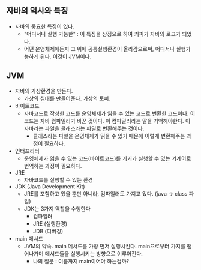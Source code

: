 ## 자바의 역사와 특징 

- 자바의 중요한 특징이 있다. 
	- "어디서나 실행 가능한" : 이 특징을 상징으로 하여 커피가 자바의 로고가 되었다. 
	- 어떤 운영체제에든지 그 위에 공통실행환경이 올라감으로써, 어디서나 실행가능하게 된다. 이것이 JVM이다. 

## JVM 

- 자바의 가상환경을 만든다. 
	- 가상의 침대를 만들어준다. 가상의 토퍼. 
- 바이트코드 
	- 자바코드로 작성한 코드를 운영체제가 읽을 수 있는 코드로 변환한 코드이다. 이 코드는 자바 컴파일러가 바꾼 것이다. 이 컴파일러라는 말을 기억해야한다. 이 자바라는 파일을 클래스라는 파일로 변환해주는 것이다. 
		- 클래스라는 파일을 운영체제가 읽을 수 있기 때문에 이렇게 변환해주는 과정이 필요하다. 
- 인터프리터 
	- 운영체제가 읽을 수 있는 코드(바이트코드)를 기기가 실행할 수 있는 기계어로 번역하는 과정이 필요하다. 
- JRE 
	- 자바코드를 실행할 수 있는 환경 
- JDK (Java Development Kit)
	- JRE를 포함하고 있을 뿐만 아니라, 컴파일러도 가지고 있다. (java -> class 파일)
	- JDK는 3가지 역할을 수행한다 
		- 컴파일러 
		- JRE (실행환경)
		- JDB (디버깅)
- main 메서드
	- JVM의 약속. main 메서드를 가장 먼저 실행시킨다. main으로부터 가지를 뻗어나가며 메서드들을 실행시키는 방향으로 이루어진다. 
		- 나의 질문 : 이름까지 main이어야 하는걸까? 